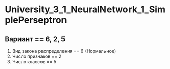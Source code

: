 # University_3_1_NeuralNetwork_1_SimplePerseptron
## Вариант == 6, 2, 5
1) Вид закона распределения == 6 (Нормальное)
2) Число признаков == 2
3) Число классов == 5
